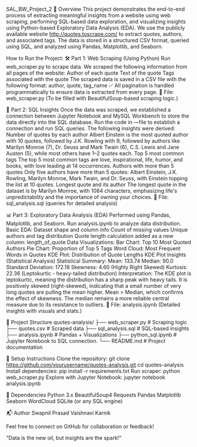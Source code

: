 SAL_BW_Project_2
📌 Overview
This project demonstrates the end-to-end process of extracting meaningful insights from a website using web scraping, performing SQL-based data exploration, and visualizing insights using Python-based Exploratory Data Analysis (EDA).
We use the publicly available website http://quotes.toscrape.com/ to extract quotes, authors, and associated tags. The data is stored in a structured CSV format, queried using SQL, and analyzed using Pandas, Matplotlib, and Seaborn.

How to Run the Project:
🛠️ Part 1: Web Scraping (Using Python)
Run web_scraper.py to scrape data. 
We scraped the following information from all pages of the website:
Author of each quote
Text of the quote
Tags associated with the quote
The scraped data is saved in a CSV file with the following format:
author, quote, tag_name
✅ All pagination is handled programmatically to ensure data is extracted from every page.
📄 File: web_scraper.py (To be filled with BeautifulSoup-based scraping logic.)

🧮 Part 2: SQL Insights
Once the data was scraped, we established a connection between Jupyter Notebook and MySQL Workbench to store the data directly into the SQL database. Run the code in —file to establish a connection and run SQL queries. 
The following insights were derived:
Number of quotes by each author
Albert Einstein is the most quoted author with 10 quotes, followed by J.K. Rowling with 9, followed by authors like Marilyn Monroe (7), Dr. Seuss and Mark Twain (6), C.S. Lewis and Jane Austen (5), while most others have 1–2 quotes each.
Top 5 most common tags
The top 5 most common tags are love, inspirational, life, humor, and books, with love leading at 14 occurrences.
Authors with more than 5 quotes
 Only five authors have more than 5 quotes: Albert Einstein, J.K. Rowling, Marilyn Monroe, Mark Twain, and Dr. Seuss, with Einstein topping the list at 10 quotes.
Longest quote and its author
The longest quote in the dataset is by Marilyn Monroe, with 1084 characters, emphasizing life's unpredictability and the importance of owning your choices.
📄 File: sql_analysis.sql (queries for detailed analysis)

📊 Part 3: Exploratory Data Analysis (EDA)
Performed using Pandas, Matplotlib, and Seaborn.
Run analysis.ipynb to analyze data distribution.
Basic EDA:
Dataset shape and column info
Count of missing values
Unique authors and tag distribution
Quote length calculation added as a new column: length_of_quote
Data Visualizations:
Bar Chart: Top 10 Most Quoted Authors
Pie Chart: Proportion of Top 5 Tags
Word Cloud: Most Frequent Words in Quotes
KDE Plot: Distribution of Quote Lengths
KDE Plot Insights (Statistical Analysis)
Statistical Summary:
Mean: 133.74
Median: 90.0
Standard Deviation: 172.18
Skewness: 4.60 (Highly Right Skewed)
Kurtosis: 22.36 (Leptokurtic - heavy-tailed distribution)
Interpretation:
The KDE plot is leptokurtic, meaning the distribution has a sharp peak with heavy tails.
It is positively skewed (right-skewed), indicating that a small number of very long quotes are pulling the mean higher.
Mean > Median, which confirms the effect of skewness.
The median remains a more reliable central measure due to its resistance to outliers.
📄 File: analysis.ipynb (Detailed insights with visuals and stats.)

📁 Project Structure
quotes-analysis/
├── web_scraper.py           # Scraping logic 
├── quotes.csv               # Scraped data
├── sql_analysis.sql         # SQL-based insights 
├── analysis.ipynb           # Pandas + Visualizations
├── python_sql.ipynb         # Jupyter Notebook to SQL connection.
└── README.md                # Project documentation

🔧 Setup Instructions
Clone the repository:
git clone https://github.com/yourusername/quotes-analysis.git
cd quotes-analysis
Install dependencies:
pip install -r requirements.txt
Run scraper:
python web_scraper.py
Explore with Jupyter Notebook:
jupyter notebook analysis.ipynb

📌 Dependencies
Python 3.x
BeautifulSoup4
Requests
Pandas
Matplotlib
Seaborn
WordCloud
SQLite (or any SQL engine)

📬 Author
Swapnil Prasad
Vaishnavi Karnik


Feel free to connect on GitHub for collaboration or feedback!

"Data is the new oil, but insights are the spark!"

